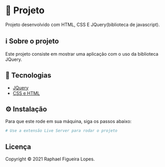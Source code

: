# 🚀 Projeto

Projeto desenvolvido com HTML, CSS E JQuery(biblioteca de javascript).

## ℹ️ Sobre o projeto

Este projeto consiste em mostrar uma aplicação com o uso da biblioteca JQuery.

## 📝 Tecnologias

- [JQuery](https://jquery.com/)
- [CSS e HTML](https://developer.mozilla.org/pt-BR/)

## ⚙️ Instalação

Para que este rode em sua máquina, siga os passos abaixo:

```bash
# Use a extensão Live Server para rodar o projeto
```

## Licença
Copyright © 2021 Raphael Figueira Lopes.
